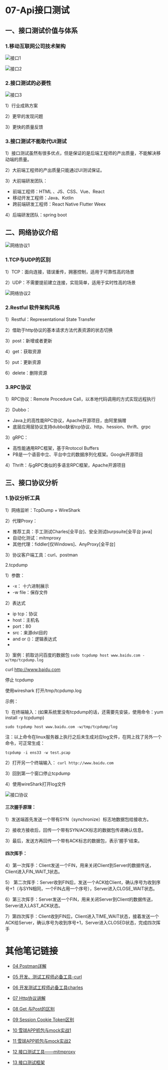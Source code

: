 # 07-Api接口测试
## 一、接口测试价值与体系
### 1.移动互联网公司技术架构

![接口1](https://github.com/tete1987/picture_resource/blob/master/%E6%8E%A5%E5%8F%A31.png)


![接口2](https://github.com/tete1987/picture_resource/blob/master/%E6%8E%A5%E5%8F%A32.png)


### 2.接口测试的必要性
![接口3](https://github.com/tete1987/picture_resource/blob/master/%E6%8E%A5%E5%8F%A33.png)

1）行业成熟方案

2）更早的发现问题

3）更快的质量反馈   

### 3.接口测试不能取代UI测试
1）接口测试虽然有很多优点，但是保证的是后端工程师的产出质量，不能解决移动端的质量。

2）大前端工程师的产出质量只能通过UI测试保证。


3）大前端研发团队：
- 前端工程师：HTML 、JS、CSS、Vue、React
- 移动开发工程师：Java、Kotlin
- 跨前端研发工程师：React  Native  Flutter Weex

4）后端研发团队：spring boot


## 二、网络协议介绍

![网络协议1](https://github.com/tete1987/picture_resource/blob/master/%E7%BD%91%E7%BB%9C%E5%8D%8F%E8%AE%AE1.png)


### 1.TCP与UDP的区别
1）TCP：面向连接，错误重传，拥塞控制，适用于可靠性高的场景

2）UDP：不需要提前建立连接，实现简单，适用于实时性高的场景

![网络协议2](https://github.com/tete1987/picture_resource/blob/master/%E7%BD%91%E7%BB%9C%E5%8D%8F%E8%AE%AE2.png)

### 2.Restful 软件架构风格
1）Restful：Representational State Transfer

2）借助于http协议的基本请求方法代表资源的状态切换

3）post：新增或者更新

4）get：获取资源

5）put：更新资源

6）delete：删除资源

### 3.RPC协议
1）RPC协议：Remote Procedure Call，以本地代码调用的方式实现远程执行

2）Dubbo：
- Java上的高性能RPC协议，Apache开源项目，由阿里捐赠
- 底层应用层协议支持dubbo缺省tcp协议、http、hession、thrift、grpc

3）gRPC：
- 高性能通用RPC框架，基于Rrotocol Buffers
- PB是一个语音中立、平台中立的数据序列化框架。Google开源项目

4）Thrift：与gRPC类似的多语言RPC框架，Apache开源项目


## 三、接口协议分析
### 1.协议分析工具
1）网络监听：TcpDump + WireShark

2）代理Proxy：
- 推荐工具：手工测试Charles[全平台]、安全测试burpsuite[全平台 java]
- 自动化测试：mitmproxy
- 其他代理：fiddler[仅Windows]、AnyProxy[全平台]

3）协议客户端工具：curl、postman

2.tcpdump

1）参数：

-  -x： 十六进制展示
-  -w file：保存文件

2）表达式
- ip tcp：协议
- host：主机名
- port：80
- src：来源dst目的
- and or ()：逻辑表达式
- 
3）案例：抓取访问百度的数据包
`sudo tcpdump host www.baidu.com -w/tmp/tcpdump.log`

curl http://www.baidu.com

停止 tcpdump

使用wireshark 打开/tmp/tcpdump.log


示例：

1）在终端输入：(如果系统里没有tcpdump的话，还需要先安装，使用命令：yum install -y tcpdump)

`sudo tcpdump host www.baidu.com -w/tmp/tcpdump/log`

注：以上命令在linux服务器上执行之后未生成对应log文件，在网上找了另外一个命令，可正常生成：

`tcpdump -i ens33 -w test.pcap`

2）打开另一个终端输入： `curl http://www.baidu.com   `

3）回到第一个窗口停止tcpdump

4）使用wireShark打开log文件

![接口协议](https://github.com/tete1987/picture_resource/blob/master/%E6%8E%A5%E5%8F%A3%E5%8D%8F%E8%AE%AE.png)

#### 三次握手原理：

1）发送端首先发送一个带有SYN（synchronize）标志地数据包给接收方。

2）接收方接收后，回传一个带有SYN/ACK标志的数据包传递确认信息。

3）最后，发送方再回传一个带有ACK标志的数据包，表示’握手‘结束。

#### 四次挥手：

4）第一次挥手：Client发送一个FIN，用来关闭Client到Server的数据传送，Client进入FIN_WAIT_1状态。

5） 第二次挥手：Server收到FIN后，发送一个ACK给Client，确认序号为收到序号+1（与SYN相同，一个FIN占用一个序号），Server进入CLOSE_WAIT状态。

6）第三次挥手：Server发送一个FIN，用来关闭Server到Client的数据传送，Server进入LAST_ACK状态。

7）第四次挥手：Client收到FIN后，Client进入TIME_WAIT状态，接着发送一个ACK给Server，确认序号为收到序号+1，Server进入CLOSED状态，完成四次挥手


# 其他笔记链接
- [04 Postman详解](https://github.com/tete1987/07-API/blob/master/04%20Postman%E8%AF%A6%E8%A7%A3.md)

- [05 开发、测试工程师必备工具-curl](https://github.com/tete1987/07-API/blob/master/05%20%E5%BC%80%E5%8F%91%E3%80%81%E6%B5%8B%E8%AF%95%E5%B7%A5%E7%A8%8B%E5%B8%88%E5%BF%85%E5%A4%87%E5%B7%A5%E5%85%B7-curl.md)

- [06 开发测试工程师必备工具charles](https://github.com/tete1987/07-API/blob/master/06%20%E5%BC%80%E5%8F%91%E6%B5%8B%E8%AF%95%E5%B7%A5%E7%A8%8B%E5%B8%88%E5%BF%85%E5%A4%87%E5%B7%A5%E5%85%B7charles.md)

- [07 Http协议讲解](https://github.com/tete1987/07-API/blob/master/07%20Http%E5%8D%8F%E8%AE%AE%E8%AE%B2%E8%A7%A3.md)

- [08 Get 与Post的区别](https://github.com/tete1987/07-API/blob/master/08%20Get%20%E4%B8%8EPost%E7%9A%84%E5%8C%BA%E5%88%AB.md)

- [09 Session Cookie Token区别](https://github.com/tete1987/07-API/blob/master/09%20Session%20Cookie%20Token%E5%8C%BA%E5%88%AB.md)

- [10 雪球APP抓包与mock实战1](https://github.com/tete1987/07-API/blob/master/10%20%E9%9B%AA%E7%90%83APP%E6%8A%93%E5%8C%85%E4%B8%8Emock%E5%AE%9E%E6%88%981.md)

- [11 雪球APP抓包与mock实战2](https://github.com/tete1987/04-API-note/blob/master/11%20%E9%9B%AA%E7%90%83APP%E6%8A%93%E5%8C%85%E4%B8%8Emock%E5%AE%9E%E6%88%982.md)

- [12 接口测试工具——mitmproxy](https://github.com/tete1987/04-API-note/blob/master/12%20%E6%8E%A5%E5%8F%A3%E6%B5%8B%E8%AF%95%E5%B7%A5%E5%85%B7%E2%80%94%E2%80%94mitmproxy.md)

- [13 接口测试框架](https://github.com/tete1987/04-API-note/blob/master/13%20%E6%8E%A5%E5%8F%A3%E6%B5%8B%E8%AF%95%E6%A1%86%E6%9E%B6.md)
